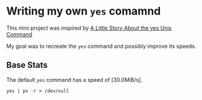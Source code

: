 # Writing my own `yes` comamnd

This mini project was inspired by [A Little Story About the yes Unix Command](https://matthias-endler.de/2017/yes/)

My goal was to recreate the `yes` command and possibly improve its speeds.

## Base Stats

The default `yes` command has a speed of [30.0MiB/s].

`yes | pv -r > /dev/null`
